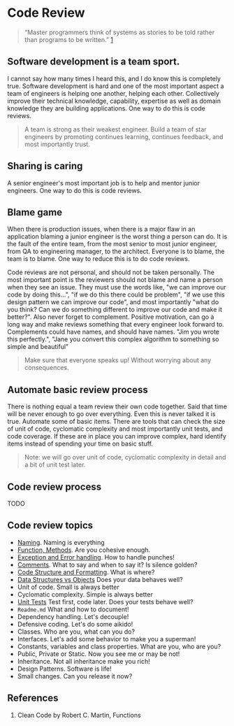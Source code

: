 # Code Review

> “Master programmers think of systems as stories to be told rather than programs to be written.” [1](#cite01)

## Software development is a team sport.
I cannot say how many times I heard this, and I do know this is completely true. Software development is hard and one of the most important aspect a team of engineers is helping one another, helping each other. Collectively improve their technical knowledge, capability, expertise as well as domain knowledge they are building applications. One way to do this is code reviews.

> A team is strong as their weakest engineer. Build a team of star engineers by promoting continues learning, continues feedback, and most importantly trust.

## Sharing is caring
A senior engineer's most important job is to help and mentor junior engineers. One way to do this is code reviews.

## Blame game
When there is production issues, when there is a major flaw in an application blaming a junior engineer is the worst thing a person can do. It is the fault of the entire team, from the most senior to most junior engineer, from QA to engineering manager, to the architect. Everyone is to blame, the team is to blame. One way to reduce this is to do code reviews.

Code reviews are not personal, and should not be taken personally. The most important point is the reviewers should not blame and name a person when they see an issue. They must use the words like, "we can improve our code by doing this...", "if we do this there could be problem", "if we use this design pattern we can improve our code", and most importantly "what do you think? Can we do something different to improve our code and make it better?". Also never forget to complement. Positive motivation, can go a long way and make reviews something that every engineer look forward to. Complements could have names, and should have names. "Jim you wrote this perfectly.", "Jane you convert this complex algorithm to something so simple and beautiful"

> Make sure that everyone speaks up! Without worrying about any consequences.

## Automate basic review process
There is nothing equal a team review their own code together. Said that time will be never enough to go over everything. Even this is never talked it is true. Automate some of basic items. There are tools that can check the size of unit of code, cyclomatic complexity and most importantly unit tests, and code coverage. If these are in place you can improve complex, hard identify items instead of spending your time on basic stuff. 

> Note: we will go over unit of code, cyclomatic complexity in detail and a bit of unit test later.

## Code review process
TODO

## Code review topics
- [Naming](./topics/naming.md). Naming is everything
- [Function, Methods](./topics/functions-methods.md). Are you cohesive enough.
- [Exception and Error handling](./topics/exception-and-error-handling.md). How to handle punches!
- [Comments](./topics/comments.md). What to say and when to say it? Is silence golden?
- [Code Structure and Formatting](./topics/structure-and-formatting.md). What is where?
- [Data Structures vs Objects](./topics/data-structures-vs-objects.md) Does your data behaves well?
- Unit of code. Small is always better
- Cyclomatic complexity. Simple is always better
- [Unit Tests](./topics/unit-tests.md) Test first, code later. Does your tests behave well?
- `Readme.md` What and how to document!
- Dependency handling. Let's decouple!
- Defensive coding. Let's do some aikido!
- Classes. Who are you, what can you do? 
- Interfaces. Let's add some behavior to make you a superman!
- Constants, variables and class properties. What are you, who are you?
- Public, Private or Static. Now you see me or may be not!
- Inheritance. Not all inheritance make you rich!
- Design Patterns. Software is life!
- Small changes. Can you release it now?

## References
1. <a id="cite01"></a>Clean Code by Robert C. Martin, Functions
